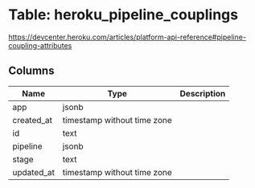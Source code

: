 
# Table: heroku_pipeline_couplings
https://devcenter.heroku.com/articles/platform-api-reference#pipeline-coupling-attributes
## Columns
| Name        | Type           | Description  |
| ------------- | ------------- | -----  |
|app|jsonb||
|created_at|timestamp without time zone||
|id|text||
|pipeline|jsonb||
|stage|text||
|updated_at|timestamp without time zone||
